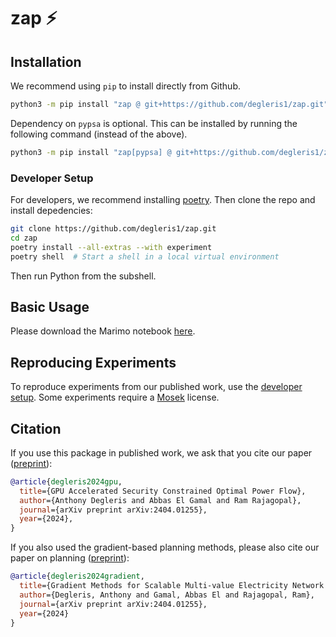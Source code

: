 # zap ⚡




## Installation

We recommend using `pip` to install directly from Github.

```zsh
python3 -m pip install "zap @ git+https://github.com/degleris1/zap.git"  # No PyPSA
```

Dependency on `pypsa` is optional.
This can be installed by running the following command (instead of the above).

```zsh
python3 -m pip install "zap[pypsa] @ git+https://github.com/degleris1/zap.git"  # With PyPSA
```

### Developer Setup

For developers, we recommend installing [poetry](https://python-poetry.org/docs/).
Then clone the repo and install depedencies:

```zsh
git clone https://github.com/degleris1/zap.git
cd zap
poetry install --all-extras --with experiment
poetry shell  # Start a shell in a local virtual environment
```

Then run Python from the subshell.




## Basic Usage

Please download the Marimo notebook [here](https://github.com/degleris1/zap/blob/main/demo/01_basics.html).




## Reproducing Experiments

To reproduce experiments from our published work, use the [developer setup](#developer-setup).
Some experiments require a [Mosek](https://www.mosek.com/) license.




## Citation

If you use this package in published work, we ask that you cite our paper ([preprint](https://arxiv.org/abs/2410.17203)):

```bibtex
@article{degleris2024gpu,
  title={GPU Accelerated Security Constrained Optimal Power Flow},
  author={Anthony Degleris and Abbas El Gamal and Ram Rajagopal},
  journal={arXiv preprint arXiv:2404.01255},
  year={2024},
}
```

If you also used the gradient-based planning methods, please also cite our paper on planning ([preprint](https://arxiv.org/abs/2404.01255)):

```bibtex
@article{degleris2024gradient,
  title={Gradient Methods for Scalable Multi-value Electricity Network Expansion Planning},
  author={Degleris, Anthony and Gamal, Abbas El and Rajagopal, Ram},
  journal={arXiv preprint arXiv:2404.01255},
  year={2024}
}
```